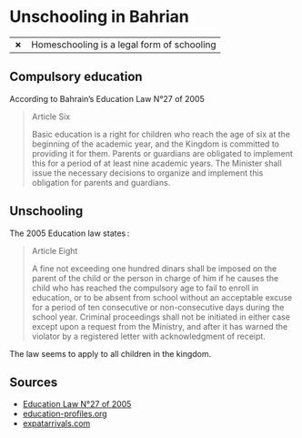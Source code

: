 # Unschooling in Bahrian

|       |                                            |
| ----- | ------------------------------------------ |
| **✗** | Homeschooling is a legal form of schooling |

## Compulsory education

According to Bahrain’s Education Law N°27 of 2005

> Article Six
>
> Basic education is a right for children who reach the age of six at the beginning of the academic year, and the Kingdom is committed to providing it for them. Parents or guardians are obligated to implement this for a period of at least nine academic years. The Minister shall issue the necessary decisions to organize and implement this obligation for parents and guardians.

## Unschooling

The 2005 Education law states :

> Article Eight
>
> A fine not exceeding one hundred dinars shall be imposed on the parent of the child or the person in charge of him if he causes the child who has reached the compulsory age to fail to enroll in education, or to be absent from school without an acceptable excuse for a period of ten consecutive or non-consecutive days during the school year. Criminal proceedings shall not be initiated in either case except upon a request from the Ministry, and after it has warned the violator by a registered letter with acknowledgment of receipt.

The law seems to apply to all children in the kingdom.

## Sources

- [Education Law N°27 of 2005](https://www.bahrain.bh/wps/wcm/connect/fa819183-fd8c-4f87-98b9-600c576400d6/%D9%82%D8%A7%D9%86%D9%88%D9%86+%D8%B1%D9%82%D9%85+%2827%29+%D9%84%D8%B3%D9%86%D8%A9+2005+%D8%A8%D8%B4%D8%A3%D9%86+%D8%A7%D9%84%D8%AA%D8%B9%D9%84%D9%8A%D9%85.pdf?MOD=AJPERES&CVID=o8Q-J9d)
- [education-profiles.org](https://education-profiles.org/northern-africa-and-western-asia/bahrain/~non-state-actors-in-education)
- [expatarrivals.com](https://www.expatarrivals.com/middle-east/bahrain/education-and-schools-bahrain)
